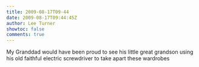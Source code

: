 ```yaml
---
title: 2009-08-17T09-44
date: 2009-08-17T09:44:45Z
author: Lee Turner
showtoc: false
comments: true
---
```


My Granddad would have been proud to see his little great grandson using his old faithful electric screwdriver to take apart these wardrobes

